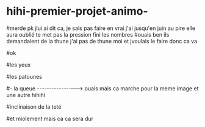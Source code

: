 # hihi-premier-projet-animo-

#merde pk jlui ai dit ca, je sais pas faire en vrai j'ai jusqu'en juin au pire elle aura oublié te met pas la pression fini les nombres
#ouais ben ils demandaient de la thune j'ai pas de thune moi et jvoulais le faire donc ca va

#ok 

#les yeux

#les patounes

#- la queue  ----------------> ouais mais ca marche pour la meme image et une autre hihihi

#inclinaison de la teté

#et miolement mais ca ca sera dur

